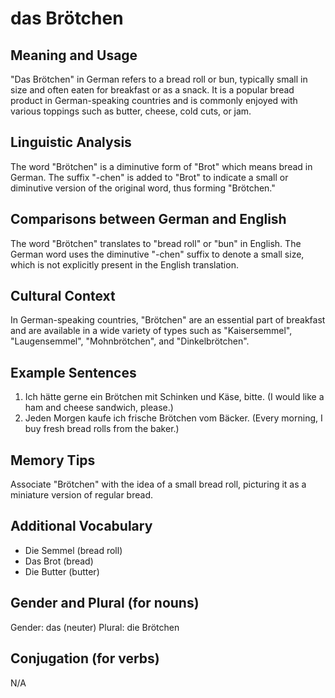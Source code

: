 # das Brötchen
## Meaning and Usage
"Das Brötchen" in German refers to a bread roll or bun, typically small in size and often eaten for breakfast or as a snack. It is a popular bread product in German-speaking countries and is commonly enjoyed with various toppings such as butter, cheese, cold cuts, or jam.

## Linguistic Analysis
The word "Brötchen" is a diminutive form of "Brot" which means bread in German. The suffix "-chen" is added to "Brot" to indicate a small or diminutive version of the original word, thus forming "Brötchen."

## Comparisons between German and English
The word "Brötchen" translates to "bread roll" or "bun" in English. The German word uses the diminutive "-chen" suffix to denote a small size, which is not explicitly present in the English translation.

## Cultural Context
In German-speaking countries, "Brötchen" are an essential part of breakfast and are available in a wide variety of types such as "Kaisersemmel", "Laugensemmel", "Mohnbrötchen", and "Dinkelbrötchen".

## Example Sentences
1. Ich hätte gerne ein Brötchen mit Schinken und Käse, bitte. (I would like a ham and cheese sandwich, please.)
2. Jeden Morgen kaufe ich frische Brötchen vom Bäcker. (Every morning, I buy fresh bread rolls from the baker.)

## Memory Tips
Associate "Brötchen" with the idea of a small bread roll, picturing it as a miniature version of regular bread.

## Additional Vocabulary
- Die Semmel (bread roll)
- Das Brot (bread)
- Die Butter (butter)

## Gender and Plural (for nouns)
Gender: das (neuter)
Plural: die Brötchen

## Conjugation (for verbs)
N/A